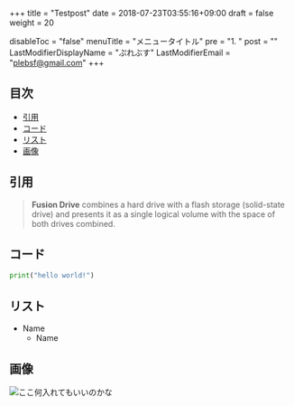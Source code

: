 +++
title = "Testpost"
date = 2018-07-23T03:55:16+09:00
draft = false
weight = 20

disableToc = "false"
menuTitle = "メニュータイトル"
pre = "1. "
post = ""
LastModifierDisplayName = "ぷれぶす"
LastModifierEmail = "plebsf@gmail.com"
+++

## 目次
- [引用](#chapter-1)
- [コード](#chapter-2)
- [リスト](#chapter-3)
- [画像](#chapter-4)

## 引用 <a id="chapter-1"></a>
> **Fusion Drive** combines a hard drive with a flash storage (solid-state drive) and presents it as a single logical volume with the space of both drives combined.

## コード <a id="chapter-2"></a>
``` python
print("hello world!")
```
## リスト <a id="chapter-3"></a>
- Name
    + Name

## 画像 <a id="chapter-4"></a>

![ここ何入れてもいいのかな](http://octodex.github.com/images/minion.png)
